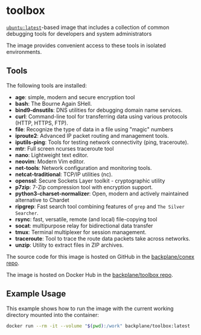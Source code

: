 # toolbox

[`ubuntu:latest`](https://hub.docker.com/_/ubuntu/)-based image that includes a collection of common debugging tools for developers and system administrators

The image provides convenient access to these tools in isolated environments.

## Tools

The following tools are installed:

- **age**: simple, modern and secure encryption tool
- **bash**: The Bourne Again SHell.
- **bind9-dnsutils**: DNS utilities for debugging domain name services.
- **curl**: Command-line tool for transferring data using various protocols (HTTP, HTTPS, FTP).
- **file**: Recognize the type of data in a file using "magic" numbers
- **iproute2**: Advanced IP packet routing and management tools.
- **iputils-ping**: Tools for testing network connectivity (ping, traceroute).
- **mtr**: Full screen ncurses traceroute tool
- **nano**: Lightweight text editor.
- **neovim**: Modern Vim editor.
- **net-tools**: Network configuration and monitoring tools.
- **netcat-traditional**: TCP/IP utilities (nc).
- **openssl**: Secure Sockets Layer toolkit - cryptographic utility
- **p7zip**: 7-Zip compression tool with encryption support.
- **python3-charset-normalizer**: Open, modern and actively maintained alternative to Chardet
- **ripgrep**: Fast search tool combining features of `grep` and `The Silver Searcher`.
- **rsync**: fast, versatile, remote (and local) file-copying tool
- **socat**: multipurpose relay for bidirectional data transfer
- **tmux**: Terminal multiplexer for session management.
- **traceroute**: Tool to trace the route data packets take across networks.
- **unzip**: Utility to extract files in ZIP archives.

The source code for this image is hosted on GitHub in the [backplane/conex repo](https://github.com/backplane/conex/tree/main/toolbox).

The image is hosted on Docker Hub in the [backplane/toolbox repo](https://hub.docker.com/r/backplane/toolbox).

## Example Usage

This example shows how to run the image with the current working directory mounted into the container:

```sh
docker run --rm -it --volume "$(pwd):/work" backplane/toolbox:latest
```
